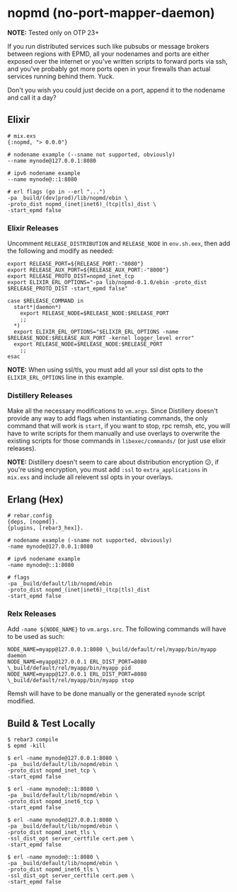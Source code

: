 # nopmd (no-port-mapper-daemon)

**NOTE:** Tested only on OTP 23+

If you run distributed services such like pubsubs or message brokers between regions with EPMD, all your nodenames and ports are either exposed over the internet or you've written scripts to forward ports via ssh, and you've probably got more ports open in your firewalls than actual services running behind them. Yuck.

Don't you wish you could just decide on a port, append it to the nodename and call it a day?

## Elixir

```shell
# mix.exs
{:nopmd, "> 0.0.0"}

# nodename example (--sname not supported, obviously)
--name mynode@127.0.0.1:8080

# ipv6 nodename example
--name mynode@::1:8080

# erl flags (go in --erl "...")
-pa _build/(dev|prod)/lib/nopmd/ebin \
-proto_dist nopmd_(inet|inet6)_(tcp|tls)_dist \
-start_epmd false
```

### Elixir Releases

Uncomment `RELEASE_DISTRIBUTION` and `RELEASE_NODE` in `env.sh.eex`, then add the following and modify as needed:

```shell
export RELEASE_PORT=${RELEASE_PORT:-"8080"}
export RELEASE_AUX_PORT=${RELEASE_AUX_PORT:-"8000"}
export RELEASE_PROTO_DIST=nopmd_inet_tcp
export ELIXIR_ERL_OPTIONS="-pa lib/nopmd-0.1.0/ebin -proto_dist $RELEASE_PROTO_DIST -start_epmd false"

case $RELEASE_COMMAND in
  start*|daemon*)
    export RELEASE_NODE=$RELEASE_NODE:$RELEASE_PORT
    ;;
  *)
  export ELIXIR_ERL_OPTIONS="$ELIXIR_ERL_OPTIONS -name $RELEASE_NODE:$RELEASE_AUX_PORT -kernel logger_level error"
  export RELEASE_NODE=$RELEASE_NODE:$RELEASE_PORT
    ;;
esac
```

**NOTE:** When using ssl/tls, you must add all your ssl dist opts to the `ELIXIR_ERL_OPTIONS` line in this example.

### Distillery Releases

Make all the necessary modifications to `vm.args`. Since Distillery doesn't provide any way to add flags when instantiating commands, the only command that will work is `start`, if you want to stop, rpc remsh, etc, you will have to write scripts for them manually and use overlays to overwrite the existing scripts for those commands in `libexec/commands/` (or just use elixir releases).

**NOTE:** Distillery doesn't seem to care about distribution encryption 😕, if you're using encryption, you must add `:ssl` to `extra_applications` in `mix.exs` and include all relevent ssl opts in your overlays.

## Erlang (Hex)

```shell
# rebar.config
{deps, [nopmd]}.
{plugins, [rebar3_hex]}.

# nodename example (-sname not supported, obviously)
-name mynode@127.0.0.1:8080

# ipv6 nodename example
-name mynode@::1:8080

# flags
-pa _build/default/lib/nopmd/ebin
-proto_dist nopmd_(inet|inet6)_(tcp|tls)_dist
-start_epmd false
```

### Relx Releases

Add `-name ${NODE_NAME}` to `vm.args.src`. The following commands will have to be used as such:

```shell
NODE_NAME=myapp@127.0.0.1:8080 \_build/default/rel/myapp/bin/myapp daemon
NODE_NAME=myapp@127.0.0.1 ERL_DIST_PORT=8080 \_build/default/rel/myapp/bin/myapp pid
NODE_NAME=myapp@127.0.0.1 ERL_DIST_PORT=8080 \_build/default/rel/myapp/bin/myapp stop
```

Remsh will have to be done manually or the generated `mynode` script modified.

## Build & Test Locally

```shell
$ rebar3 compile
$ epmd -kill

$ erl -name mynode@127.0.0.1:8080 \
-pa _build/default/lib/nopmd/ebin \
-proto_dist nopmd_inet_tcp \
-start_epmd false

$ erl -name mynode@::1:8080 \
-pa _build/default/lib/nopmd/ebin \
-proto_dist nopmd_inet6_tcp \
-start_epmd false

$ erl -name mynode@127.0.0.1:8080 \
-pa _build/default/lib/nopmd/ebin \
-proto_dist nopmd_inet_tls \
-ssl_dist_opt server_certfile cert.pem \
-start_epmd false

$ erl -name mynode@::1:8080 \
-pa _build/default/lib/nopmd/ebin \
-proto_dist nopmd_inet6_tls \
-ssl_dist_opt server_certfile cert.pem \
-start_epmd false
```
